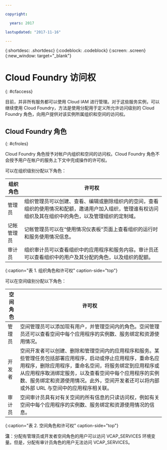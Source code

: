 ```yaml
---

copyright:

  years: 2017

lastupdated: "2017-11-16"

---
```


{:shortdesc: .shortdesc}
{:codeblock: .codeblock}
{:screen: .screen}
{:new_window: target="_blank"}

# Cloud Foundry 访问权
{: #cfaccess}

目前，并非所有服务都可以使用 Cloud IAM 进行管理。对于这些服务实例，可以继续使用 Cloud Foundry，方法是使用分配用于定义所允许访问级别的 Cloud Foundry 角色，向用户提供对该实例所属组织和空间的访问权。


## Cloud Foundry 角色
{: #cfroles}

Cloud Foundry 角色授予对帐户内组织和空间的访问权。Cloud Foundry 角色不会授予用户在帐户的服务上下文中完成操作的许可权。 

可以在组织级别分配以下角色：

| 组织角色| 许可权|
|-------------------|-------------|
|管理员| 组织管理员可以创建、查看、编辑或删除组织内的空间，查看组织的使用情况和配额，邀请用户加入组织，管理谁有权访问组织及其在组织中的角色，以及管理组织的定制域。|
|记帐管理员| 记帐管理员可以在“使用情况仪表板”页面上查看组织的运行时和服务使用情况信息。|
|审计员| 组织审计员可以查看组织中的应用程序和服务内容。审计员还可以查看组织中的用户及其分配的角色，以及组织的配额。|
{:caption="表 1. 组织角色和许可权" caption-side="top"}

可以在空间级别分配以下角色：

| 空间角色| 许可权|
|------------|-------------|
|管理员| 空间管理员可以添加现有用户，并管理空间内的角色。空间管理员还可以查看空间中每个应用程序的实例数、服务绑定和资源使用情况。|
|开发者| 空间开发者可以创建、删除和管理空间内的应用程序和服务。某些管理任务包括部署应用程序，启动或停止应用程序，重命名应用程序，删除应用程序，重命名空间，将服务绑定到应用程序或从应用程序取消绑定服务，以及查看空间中每个应用程序的实例数、服务绑定和资源使用情况。此外，空间开发者还可以将内部或外部 URL 与空间中的应用程序相关联。|
|审计员| 空间审计员具有对有关空间的所有信息的只读访问权，例如有关空间中每个应用程序的实例数、服务绑定和资源使用情况的信息。|
{:caption="表 2. 空间角色和许可权" caption-side="top"}

**注**：分配有管理员或开发者空间角色的用户可以访问 VCAP_SERVICES 环境变量。但是，分配有审计员角色的用户无法访问 VCAP_SERVICES。
